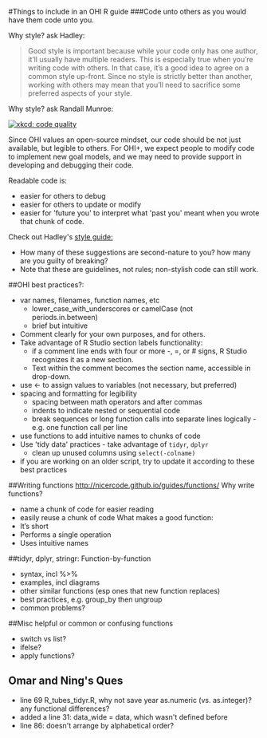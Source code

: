 #Things to include in an OHI R guide
###Code unto others as you would have them code unto you.

Why style? ask Hadley:
>Good style is important because while your code only has one
author, it’ll usually have multiple readers. This is especially true when you’re
writing code with others. In that case, it’s a good idea to agree on a common
style up-front. Since no style is strictly better than another, working with
others may mean that you’ll need to sacrifice some preferred aspects of your style.

Why style? ask Randall Munroe:

[![xkcd: code quality](http://imgs.xkcd.com/comics/code_quality.png)](http://xkcd.com/1513/)

Since OHI values an open-source mindset, our code should be not just available, but legible to others.  For OHI+, we expect people to modify code to implement new goal models, and we may need to provide support in developing and debugging their code.

Readable code is:
* easier for others to debug
* easier for others to update or modify
* easier for 'future you' to interpret what 'past you' meant when you wrote that chunk of code.

Check out Hadley's [style guide: ](http://r-pkgs.had.co.nz/style.html)
* How many of these suggestions are second-nature to you? how many are you guilty of breaking?
* Note that these are guidelines, not rules; non-stylish code can still work.  

##OHI best practices?:
* var names, filenames, function names, etc
    * lower_case_with_underscores or camelCase (not periods.in.between)
    * brief but intuitive
* Comment clearly for your own purposes, and for others.
* Take advantage of R Studio section labels functionality:
    * if a comment line ends with four or more -, =, or # signs, R Studio recognizes it as a new section.
    * Text within the comment becomes the section name, accessible in drop-down.
* use <- to assign values to variables (not necessary, but preferred)
* spacing and formatting for legibility
    * spacing between math operators and after commas
    * indents to indicate nested or sequential code
    * break sequences or long function calls into separate lines logically -
    e.g. one function call per line
* use functions to add intuitive names to chunks of code
* Use 'tidy data' practices - take advantage of `tidyr`, `dplyr`
    * clean up unused columns using `select(-colname)`
* if you are working on an older script, try to update it according to these best practices

##Writing functions
http://nicercode.github.io/guides/functions/
Why write functions?
* name a chunk of code for easier reading
* easily reuse a chunk of code
What makes a good function:
* It’s short
* Performs a single operation
* Uses intuitive names


##tidyr, dplyr, stringr: Function-by-function
* syntax, incl %>%
* examples, incl diagrams
* other similar functions (esp ones that new function replaces)
* best practices, e.g. group_by then ungroup
* common problems?

##Misc helpful or common or confusing functions
* switch vs list?
* ifelse?
* apply functions?

## Omar and Ning's Ques 
* line 69 R_tubes_tidyr.R, why not save year as.numeric (vs. as.integer)? any functional differences?
* added a line 31: data_wide = data, which wasn't defined before
* line 86: doesn't arrange by alphabetical order? 